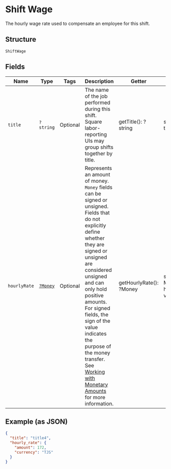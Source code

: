 
# Shift Wage

The hourly wage rate used to compensate an employee for this shift.

## Structure

`ShiftWage`

## Fields

| Name | Type | Tags | Description | Getter | Setter |
|  --- | --- | --- | --- | --- | --- |
| `title` | `?string` | Optional | The name of the job performed during this shift. Square<br>labor-reporting UIs may group shifts together by title. | getTitle(): ?string | setTitle(?string title): void |
| `hourlyRate` | [`?Money`](/doc/models/money.md) | Optional | Represents an amount of money. `Money` fields can be signed or unsigned.<br>Fields that do not explicitly define whether they are signed or unsigned are<br>considered unsigned and can only hold positive amounts. For signed fields, the<br>sign of the value indicates the purpose of the money transfer. See<br>[Working with Monetary Amounts](https://developer.squareup.com/docs/build-basics/working-with-monetary-amounts)<br>for more information. | getHourlyRate(): ?Money | setHourlyRate(?Money hourlyRate): void |

## Example (as JSON)

```json
{
  "title": "title4",
  "hourly_rate": {
    "amount": 172,
    "currency": "TJS"
  }
}
```

